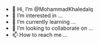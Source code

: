 - 👋 Hi, I’m @MohammadKhaledalq
- 👀 I’m interested in ...
- 🌱 I’m currently learning ...
- 💞️ I’m looking to collaborate on ...
- 📫 How to reach me ...

<!---
MohammadKhaledalq/MohammadKhaledalq is a ✨ special ✨ repository because its `README.md` (this file) appears on your GitHub profile.
You can click the Preview link to take a look at your changes.
--->
